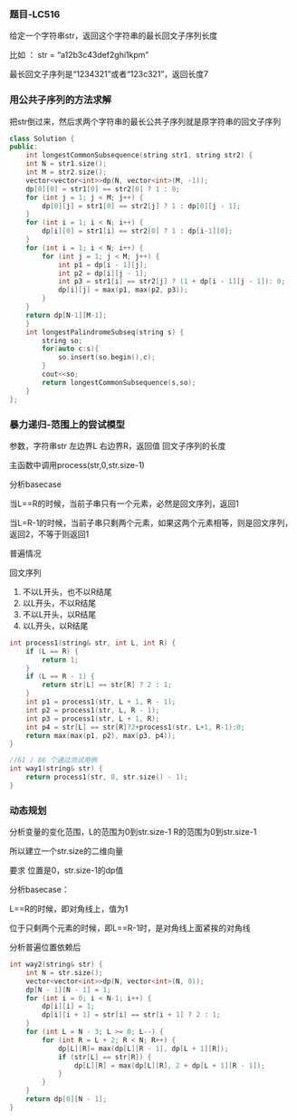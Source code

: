 ### 题目-LC516

给定一个字符串str，返回这个字符串的最长回文子序列长度

比如 ： str = “a12b3c43def2ghi1kpm”

最长回文子序列是“1234321”或者“123c321”，返回长度7



### 用公共子序列的方法求解

把str倒过来，然后求两个字符串的最长公共子序列就是原字符串的回文子序列

```cpp
class Solution {
public:
    int longestCommonSubsequence(string str1, string str2) {
    int N = str1.size();
    int M = str2.size();
    vector<vector<int>>dp(N, vector<int>(M, -1));
    dp[0][0] = str1[0] == str2[0] ? 1 : 0;
    for (int j = 1; j < M; j++) {
        dp[0][j] = str1[0] == str2[j] ? 1 : dp[0][j - 1];
    }
    for (int i = 1; i < N; i++) {
        dp[i][0] = str1[i] == str2[0] ? 1 : dp[i-1][0];
    }
    for (int i = 1; i < N; i++) {
        for (int j = 1; j < M; j++) {
            int p1 = dp[i - 1][j];
            int p2 = dp[i][j - 1];
            int p3 = str1[i] == str2[j] ? (1 + dp[i - 1][j - 1]): 0;
            dp[i][j] = max(p1, max(p2, p3));
        }
    }
    return dp[N-1][M-1];
    }
    int longestPalindromeSubseq(string s) {
        string so;
        for(auto c:s){
            so.insert(so.begin(),c);
        }
        cout<<so;
        return longestCommonSubsequence(s,so);
    }
};
```

### 暴力递归-范围上的尝试模型

参数，字符串str 左边界L 右边界R，返回值 回文子序列的长度

主函数中调用process(str,0,str.size-1)

分析basecase

当L==R的时候，当前子串只有一个元素，必然是回文序列，返回1

当L=R-1的时候，当前子串只剩两个元素，如果这两个元素相等，则是回文序列，返回2，不等于则返回1

普遍情况

回文序列

1. 不以L开头，也不以R结尾
2. 以L开头，不以R结尾
3. 不以L开头，以R结尾
4. 以L开头，以R结尾

```cpp
int process1(string& str, int L, int R) {
	if (L == R) {
		return 1;
	}
	if (L == R - 1) {
		return str[L] == str[R] ? 2 : 1;
	}
	int p1 = process1(str, L + 1, R - 1);
	int p2 = process1(str, L, R - 1);
	int p3 = process1(str, L + 1, R);
	int p4 = str[L] == str[R]?2+process1(str, L+1, R-1):0;
	return max(max(p1, p2), max(p3, p4));
}

//61 / 86 个通过测试用例
int way1(string& str) {
	return process1(str, 0, str.size() - 1);
}
```

### 动态规划

分析变量的变化范围，L的范围为0到str.size-1 R的范围为0到str.size-1

所以建立一个str.size的二维向量

要求 位置是0，str.size-1的dp值

分析basecase：

L==R的时候，即对角线上，值为1

位于只剩两个元素的时候，即L==R-1时，是对角线上面紧挨的对角线

分析普遍位置依赖后

```cpp
int way2(string& str) {
	int N = str.size();
	vector<vector<int>>dp(N, vector<int>(N, 0));
	dp[N - 1][N - 1] = 1;
	for (int i = 0; i < N-1; i++) {
		dp[i][i] = 1;
		dp[i][i + 1] = str[i] == str[i + 1] ? 2 : 1;
	}
	for (int L = N - 3; L >= 0; L--) {
		for (int R = L + 2; R < N; R++) {
			dp[L][R]= max(dp[L][R - 1], dp[L + 1][R]);
			if (str[L] == str[R]) {
				dp[L][R] = max(dp[L][R], 2 + dp[L + 1][R - 1]);
			}
		}
	}
	return dp[0][N - 1];
}
```

